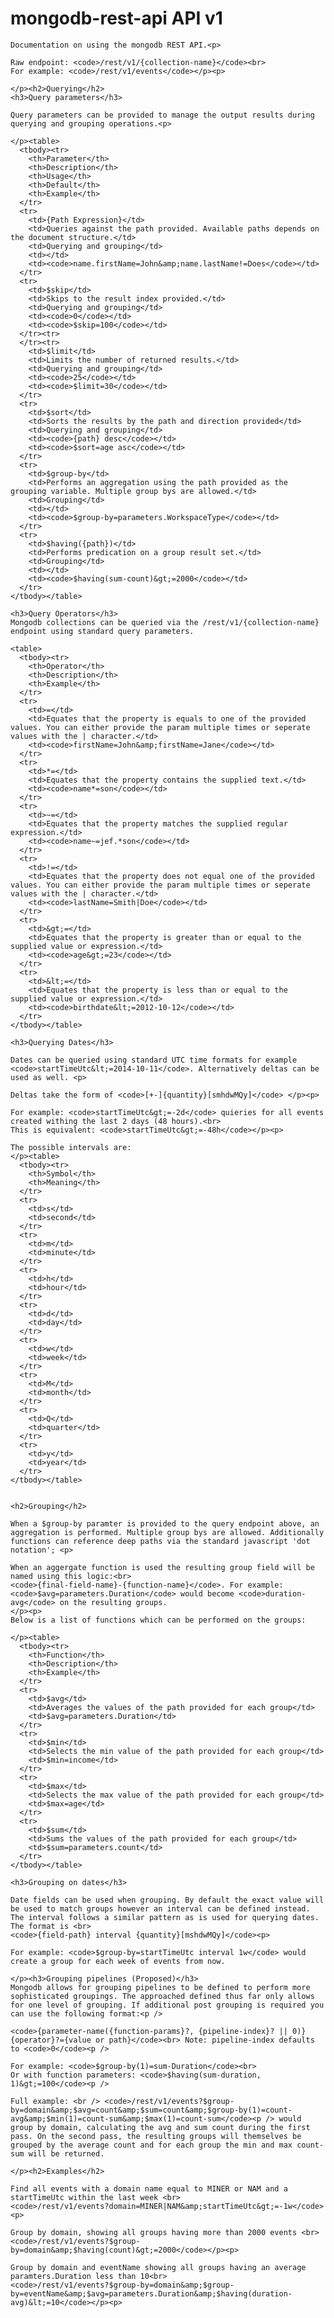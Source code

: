 <div class="container">
    <h1>mongodb-rest-api API v1</h1>

    Documentation on using the mongodb REST API.<p>

    Raw endpoint: <code>/rest/v1/{collection-name}</code><br>
    For example: <code>/rest/v1/events</code></p><p>

    </p><h2>Querying</h2>
    <h3>Query parameters</h3>

    Query parameters can be provided to manage the output results during querying and grouping operations.<p>

    </p><table>
      <tbody><tr>
        <th>Parameter</th>
        <th>Description</th>
        <th>Usage</th>
        <th>Default</th>
        <th>Example</th>
      </tr>
      <tr>
        <td>{Path Expression}</td>
        <td>Queries against the path provided. Available paths depends on the document structure.</td>
        <td>Querying and grouping</td>
        <td></td>
        <td><code>name.firstName=John&amp;name.lastName!=Does</code></td>
      </tr>
      <tr>
        <td>$skip</td>
        <td>Skips to the result index provided.</td>
        <td>Querying and grouping</td>
        <td><code>0</code></td>
        <td><code>$skip=100</code></td>
      </tr><tr>
      </tr><tr>
        <td>$limit</td>
        <td>Limits the number of returned results.</td>
        <td>Querying and grouping</td>
        <td><code>25</code></td>
        <td><code>$limit=30</code></td>
      </tr>
      <tr>
        <td>$sort</td>
        <td>Sorts the results by the path and direction provided</td>
        <td>Querying and grouping</td>
        <td><code>{path} desc</code></td>
        <td><code>$sort=age asc</code></td>
      </tr>
      <tr>
        <td>$group-by</td>
        <td>Performs an aggregation using the path provided as the grouping variable. Multiple group bys are allowed.</td>
        <td>Grouping</td>
        <td></td>
        <td><code>$group-by=parameters.WorkspaceType</code></td>
      </tr>
      <tr>
        <td>$having({path})</td>
        <td>Performs predication on a group result set.</td>
        <td>Grouping</td>
        <td></td>
        <td><code>$having(sum-count)&gt;=2000</code></td>
      </tr>
    </tbody></table>

    <h3>Query Operators</h3>
    Mongodb collections can be queried via the /rest/v1/{collection-name} endpoint using standard query parameters.

    <table>
      <tbody><tr>
        <th>Operator</th>
        <th>Description</th>
        <th>Example</th>
      </tr>
      <tr>
        <td>=</td>
        <td>Equates that the property is equals to one of the provided values. You can either provide the param multiple times or seperate values with the | character.</td>
        <td><code>firstName=John&amp;firstName=Jane</code></td>
      </tr>
      <tr>
        <td>*=</td>
        <td>Equates that the property contains the supplied text.</td>
        <td><code>name*=son</code></td>
      </tr>
      <tr>
        <td>~=</td>
        <td>Equates that the property matches the supplied regular expression.</td>
        <td><code>name~=jef.*son</code></td>
      </tr>
      <tr>
        <td>!=</td>
        <td>Equates that the property does not equal one of the provided values. You can either provide the param multiple times or seperate values with the | character.</td>
        <td><code>lastName=Smith|Doe</code></td>
      </tr>
      <tr>
        <td>&gt;=</td>
        <td>Equates that the property is greater than or equal to the supplied value or expression.</td>
        <td><code>age&gt;=23</code></td>
      </tr>
      <tr>
        <td>&lt;=</td>
        <td>Equates that the property is less than or equal to the supplied value or expression.</td>
        <td><code>birthdate&lt;=2012-10-12</code></td>
      </tr>
    </tbody></table>

    <h3>Querying Dates</h3>

    Dates can be queried using standard UTC time formats for example <code>startTimeUtc&lt;=2014-10-11</code>. Alternatively deltas can be used as well. <p>

    Deltas take the form of <code>[+-]{quantity}[smhdwMQy]</code> </p><p>

    For example: <code>startTimeUtc&gt;=-2d</code> quieries for all events created withing the last 2 days (48 hours).<br>
    This is equivalent: <code>startTimeUtc&gt;=-48h</code></p><p>

    The possible intervals are:
    </p><table>
      <tbody><tr>
        <th>Symbol</th>
        <th>Meaning</th>
      </tr>
      <tr>
        <td>s</td>
        <td>second</td>
      </tr>
      <tr>
        <td>m</td>
        <td>minute</td>
      </tr>
      <tr>
        <td>h</td>
        <td>hour</td>
      </tr>
      <tr>
        <td>d</td>
        <td>day</td>
      </tr>
      <tr>
        <td>w</td>
        <td>week</td>
      </tr>
      <tr>
        <td>M</td>
        <td>month</td>
      </tr>
      <tr>
        <td>Q</td>
        <td>quarter</td>
      </tr>
      <tr>
        <td>y</td>
        <td>year</td>
      </tr>
    </tbody></table>


    <h2>Grouping</h2>

    When a $group-by paramter is provided to the query endpoint above, an aggregation is performed. Multiple group bys are allowed. Additionally functions can reference deep paths via the standard javascript 'dot notation'; <p>

    When an aggergate function is used the resulting group field will be named using this logic:<br>
    <code>{final-field-name}-{function-name}</code>. For example: <code>$avg=parameters.Duration</code> would become <code>duration-avg</code> on the resulting groups.
    </p><p>
    Below is a list of functions which can be performed on the groups:

    </p><table>
      <tbody><tr>
        <th>Function</th>
        <th>Description</th>
        <th>Example</th>
      </tr>
      <tr>
        <td>$avg</td>
        <td>Averages the values of the path provided for each group</td>
        <td>$avg=parameters.Duration</td>
      </tr>
      <tr>
        <td>$min</td>
        <td>Selects the min value of the path provided for each group</td>
        <td>$min=income</td>
      </tr>
      <tr>
        <td>$max</td>
        <td>Selects the max value of the path provided for each group</td>
        <td>$max=age</td>
      </tr>
      <tr>
        <td>$sum</td>
        <td>Sums the values of the path provided for each group</td>
        <td>$sum=parameters.count</td>
      </tr>
    </tbody></table>
    
    <h3>Grouping on dates</h3>
    
    Date fields can be used when grouping. By default the exact value will be used to match groups however an interval can be defined instead. The interval follows a similar pattern as is used for querying dates. The format is <br>
    <code>{field-path} interval {quantity}[mshdwMQy]</code><p>
    
    For example: <code>$group-by=startTimeUtc interval 1w</code> would create a group for each week of events from now.

    </p><h3>Grouping pipelines (Proposed)</h3>
    Mongodb allows for grouping pipelines to be defined to perform more sophisticated groupings. The approached defined thus far only allows for one level of grouping. If additional post grouping is required you can use the following format:<p />
    
    <code>{parameter-name({function-params}?, {pipeline-index}? || 0)}{operator}?={value or path}</code><br> Note: pipeline-index defaults to <code>0</code><p />
    
    For example: <code>$group-by(1)=sum-Duration</code><br>
    Or with function parameters: <code>$having(sum-duration, 1)&gt;=100</code><p />
    
    Full example: <br /> <code>/rest/v1/events?$group-by=domain&amp;$avg=count&amp;$sum=count&amp;$group-by(1)=count-avg&amp;$min(1)=count-sum&amp;$max(1)=count-sum</code><p /> would group by domain, calculating the avg and sum count during the first pass. On the second pass, the resulting groups will themselves be grouped by the average count and for each group the min and max count-sum will be returned. 
        
    </p><h2>Examples</h2>

    Find all events with a domain name equal to MINER or NAM and a startTimeUtc within the last week <br>
    <code>/rest/v1/events?domain=MINER|NAM&amp;startTimeUtc&gt;=-1w</code><p>

    Group by domain, showing all groups having more than 2000 events <br>
    <code>/rest/v1/events?$group-by=domain&amp;$having(count)&gt;=2000</code></p><p>

    Group by domain and eventName showing all groups having an average paramters.Duration less than 10<br>
    <code>/rest/v1/events?$group-by=domain&amp;$group-by=eventName&amp;$avg=parameters.Duration&amp;$having(duration-avg)&lt;=10</code></p><p>
  </p></div>
